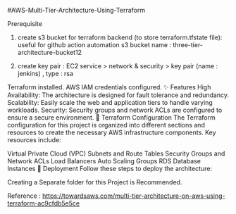 #AWS-Multi-Tier-Architecture-Using-Terraform

Prerequisite

1. create s3 bucket for terraform backend (to store terraform.tfstate file): useful for github action automation s3 bucket name : three-tier-architecture-bucket12

2. create key pair : EC2 service > network & security > key pair (name : jenkins) , type : rsa

Terraform installed.
AWS IAM credentials configured.
✨ Features
High Availability: The architecture is designed for fault tolerance and redundancy.
Scalability: Easily scale the web and application tiers to handle varying workloads.
Security: Security groups and network ACLs are configured to ensure a secure environment.
🔧 Terraform Configuration
The Terraform configuration for this project is organized into different sections and resources to create the necessary AWS infrastructure components. Key resources include:

Virtual Private Cloud (VPC)
Subnets and Route Tables
Security Groups and Network ACLs
Load Balancers
Auto Scaling Groups
RDS Database Instances
🚀 Deployment
Follow these steps to deploy the architecture:

Creating a Separate folder for this Project is Recommended.

Reference  : https://towardsaws.com/multi-tier-architecture-on-aws-using-terraform-ac9cfdb5e5ce
